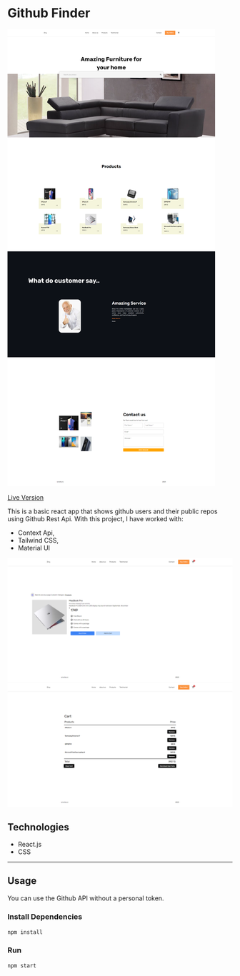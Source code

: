 # Github Finder

![Screenshot](src/assets/ss/ss-1.png)

[Live Version](https://githubfinder-ismetkync.netlify.app/)

This is a basic react app that shows github users and their public repos using Github Rest Api. With this project, I have worked with:

- Context Api,
- Tailwind CSS,
- Material UI

![Screenshot](src/assets/ss/ss-2.png)
![Screenshot](src/assets/ss/ss-3.png)

## Technologies

- React.js
- CSS

---

## Usage

You can use the Github API without a personal token.

### Install Dependencies

```
npm install
```

### Run

```
npm start
```
